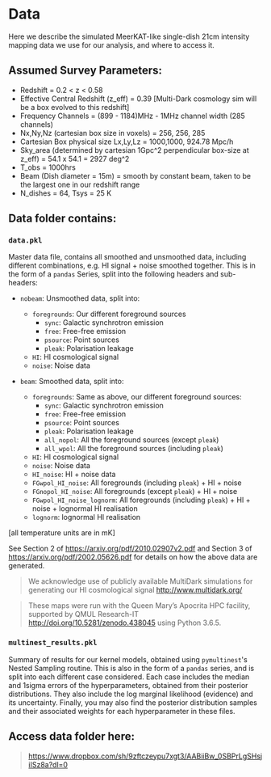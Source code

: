 # Data
Here we describe the simulated MeerKAT-like single-dish 21cm intensity mapping data we use for our analysis, and where to access it.

## Assumed Survey Parameters:

 - Redshift = 0.2 < z < 0.58
 - Effective Central Redshift (z_eff) = 0.39 [Multi-Dark cosmology sim will be a box evolved to this redshift]
 - Frequency Channels = (899 - 1184)MHz - 1MHz channel width (285 channels)
 - Nx,Ny,Nz (cartesian box size in voxels) = 256, 256, 285
 - Cartesian Box physical size Lx,Ly,Lz = 1000,1000, 924.78 Mpc/h
 - Sky_area (determined by cartesian 1Gpc^2 perpendicular box-size at z_eff) = 54.1 x 54.1 = 2927 deg^2
 - T_obs = 1000hrs
 - Beam (Dish diameter = 15m) = smooth by constant beam, taken to be the largest one in our redshift range
 - N_dishes = 64, Tsys = 25 K

## Data folder contains:

### `data.pkl`

Master data file, contains all smoothed and unsmoothed data, including different combinations, e.g. HI signal + noise smoothed together. This is in the form of a `pandas` Series, split into the following headers and sub-headers:

- `nobeam`: Unsmoothed data, split into:
  - `foregrounds`: Our different foreground sources
    - `sync`: Galactic synchrotron emission
    - `free`: Free-free emission
    - `psource`: Point sources
    - `pleak`: Polarisation leakage
  - `HI`: HI cosmological signal
  - `noise`: Noise data

- `beam`: Smoothed data, split into: 
  - `foregrounds`: Same as above, our different foreground sources:
    - `sync`: Galactic synchrotron emission
    - `free`: Free-free emission
    - `psource`: Point sources
    - `pleak`: Polarisation leakage
    - `all_nopol`: All the foreground sources (except `pleak`)
    - `all_wpol`: All the foreground sources (including `pleak`)
  - `HI`: HI cosmological signal
  - `noise`: Noise data
  - `HI_noise`: HI + noise data
  - `FGwpol_HI_noise`: All foregrounds (including `pleak`) + HI + noise
  - `FGnopol_HI_noise`: All foregrounds (except `pleak`) + HI + noise
  - `FGwpol_HI_noise_lognorm`: All foregrounds (including `pleak`) + HI + noise + lognormal HI realisation
  - `lognorm`: lognormal HI realisation

[all temperature units are in mK]

See Section 2 of https://arxiv.org/pdf/2010.02907v2.pdf and Section 3 of https://arxiv.org/pdf/2002.05626.pdf for details on how the above data are generated.

> We acknowledge use of publicly available MultiDark simulations for generating our HI cosmological signal http://www.multidark.org/

>These maps were run with the Queen Mary’s Apocrita HPC facility, supported by QMUL Research-IT http://doi.org/10.5281/zenodo.438045 using Python 3.6.5.

### `multinest_results.pkl`

Summary of results for our kernel models, obtained using `pymultinest`'s Nested Sampling routine. This is also in the form of a `pandas` series, and is split into each different case considered. Each case includes the median and 1sigma errors of the hyperparameters, obtained from their posterior distributions. They also include the log marginal likelihood (evidence) and its uncertainty. Finally, you may also find the posterior distribution samples and their associated weights for each hyperparameter in these files.

## Access data folder here:

> https://www.dropbox.com/sh/9zftczeypu7xgt3/AABiiBw_0SBPrLgSHsjiISz8a?dl=0
